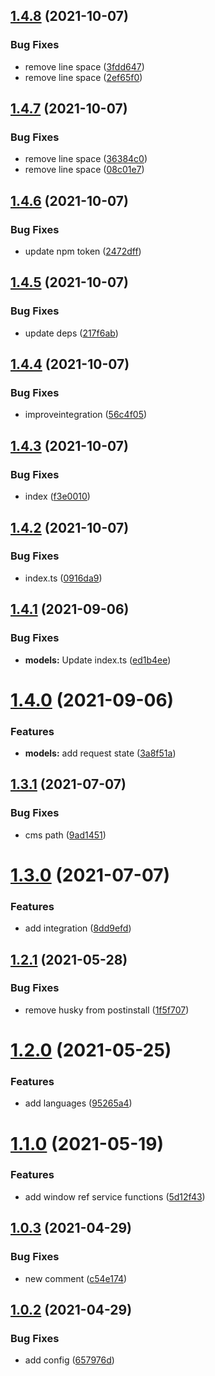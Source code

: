## [1.4.8](https://github.com/baloise/web-app-utils/compare/v1.4.7...v1.4.8) (2021-10-07)


### Bug Fixes

* remove line space ([3fdd647](https://github.com/baloise/web-app-utils/commit/3fdd647bfe525b59cb83212dde3df57564d86260))
* remove line space ([2ef65f0](https://github.com/baloise/web-app-utils/commit/2ef65f0377773d11e9de993a66d3841d144ffdaf))

## [1.4.7](https://github.com/baloise/web-app-utils/compare/v1.4.6...v1.4.7) (2021-10-07)


### Bug Fixes

* remove line space ([36384c0](https://github.com/baloise/web-app-utils/commit/36384c086ea43368b931ddb2bdb39f5c09554d95))
* remove line space ([08c01e7](https://github.com/baloise/web-app-utils/commit/08c01e7c6f28e0aef23cb7ec60bee2720349a772))

## [1.4.6](https://github.com/baloise/web-app-utils/compare/v1.4.5...v1.4.6) (2021-10-07)


### Bug Fixes

* update npm token ([2472dff](https://github.com/baloise/web-app-utils/commit/2472dffd91fb5677c8316717ba41428fc8c0c6ab))

## [1.4.5](https://github.com/baloise/web-app-utils/compare/v1.4.4...v1.4.5) (2021-10-07)


### Bug Fixes

* update deps ([217f6ab](https://github.com/baloise/web-app-utils/commit/217f6abe4080d44852bf3478296adc8ac8d1a381))

## [1.4.4](https://github.com/baloise/web-app-utils/compare/v1.4.3...v1.4.4) (2021-10-07)


### Bug Fixes

* improveintegration ([56c4f05](https://github.com/baloise/web-app-utils/commit/56c4f05d7212d475dbb1dc323ef1ef695bfbf771))

## [1.4.3](https://github.com/baloise/web-app-utils/compare/v1.4.2...v1.4.3) (2021-10-07)


### Bug Fixes

* index ([f3e0010](https://github.com/baloise/web-app-utils/commit/f3e00107078924c85b84f5300c7c9f011c99bba6))

## [1.4.2](https://github.com/baloise/web-app-utils/compare/v1.4.1...v1.4.2) (2021-10-07)


### Bug Fixes

* index.ts ([0916da9](https://github.com/baloise/web-app-utils/commit/0916da909095699f5fa1237fdb0aafece3bb8ebc))

## [1.4.1](https://github.com/baloise/web-app-utils/compare/v1.4.0...v1.4.1) (2021-09-06)


### Bug Fixes

* **models:** Update index.ts ([ed1b4ee](https://github.com/baloise/web-app-utils/commit/ed1b4ee40a5c1ac63c0740418feabc8af0a01b2c))

# [1.4.0](https://github.com/baloise/web-app-utils/compare/v1.3.1...v1.4.0) (2021-09-06)


### Features

* **models:** add request state ([3a8f51a](https://github.com/baloise/web-app-utils/commit/3a8f51a6a44fab44da9f2f171822a3aad1869751))

## [1.3.1](https://github.com/baloise/web-app-utils/compare/v1.3.0...v1.3.1) (2021-07-07)


### Bug Fixes

* cms path ([9ad1451](https://github.com/baloise/web-app-utils/commit/9ad14513af60aa7661c5da0d34d8dbefa26bff46))

# [1.3.0](https://github.com/baloise/web-app-utils/compare/v1.2.1...v1.3.0) (2021-07-07)


### Features

* add integration ([8dd9efd](https://github.com/baloise/web-app-utils/commit/8dd9efd5b200cf19c44a47cdf23c377145c53850))

## [1.2.1](https://github.com/baloise/web-app-utils/compare/v1.2.0...v1.2.1) (2021-05-28)


### Bug Fixes

* remove husky from postinstall ([1f5f707](https://github.com/baloise/web-app-utils/commit/1f5f707a201457728ccc37eeaf0ce2e294dc3db2))

# [1.2.0](https://github.com/baloise/web-app-utils/compare/v1.1.0...v1.2.0) (2021-05-25)


### Features

* add languages ([95265a4](https://github.com/baloise/web-app-utils/commit/95265a4d63dae16c57eb754a70f5c643e9951064))

# [1.1.0](https://github.com/baloise/web-app-utils/compare/v1.0.3...v1.1.0) (2021-05-19)


### Features

* add window ref service functions ([5d12f43](https://github.com/baloise/web-app-utils/commit/5d12f43cadcc567c96995c9b9505a7ad83072aba))

## [1.0.3](https://github.com/baloise/web-app-utils/compare/v1.0.2...v1.0.3) (2021-04-29)


### Bug Fixes

* new comment ([c54e174](https://github.com/baloise/web-app-utils/commit/c54e174f5071321f579da34516ce5e6f50383df2))

## [1.0.2](https://github.com/baloise/web-app-utils/compare/v1.0.1...v1.0.2) (2021-04-29)


### Bug Fixes

* add config ([657976d](https://github.com/baloise/web-app-utils/commit/657976d5bdfbd5dfdf4f6280c95860e7be6c528d))
